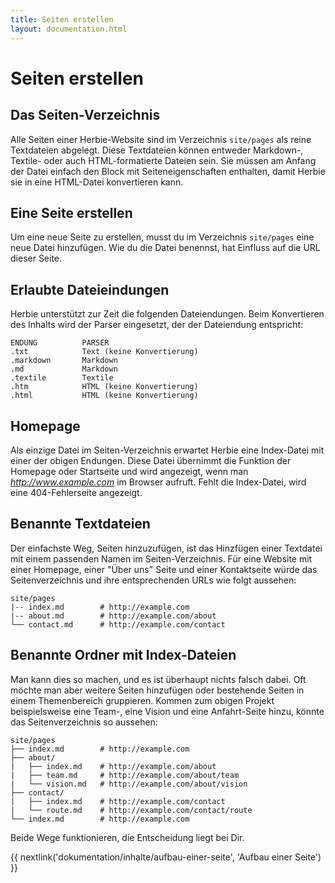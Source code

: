 ```yaml
---
title: Seiten erstellen
layout: documentation.html
---
```


# Seiten erstellen

## Das Seiten-Verzeichnis

Alle Seiten einer Herbie-Website sind im Verzeichnis `site/pages` als reine
Textdateien abgelegt. Diese Textdateien können entweder Markdown-, Textile- oder
auch HTML-formatierte Dateien sein. Sie müssen am Anfang der Datei einfach den
Block mit Seiteneigenschaften enthalten, damit Herbie sie in eine HTML-Datei
konvertieren kann.


## Eine Seite erstellen

Um eine neue Seite zu erstellen, musst du im Verzeichnis `site/pages` eine neue
Datei hinzufügen. Wie du die Datei benennst, hat Einfluss auf die URL dieser
Seite.

## Erlaubte Dateieindungen

Herbie unterstützt zur Zeit die folgenden Dateiendungen. Beim Konvertieren des
Inhalts wird der Parser eingesetzt, der der Dateiendung entspricht:

    ENDUNG          PARSER
    .txt            Text (keine Konvertierung)
    .markdown       Markdown
    .md             Markdown
    .textile        Textile
    .htm            HTML (keine Konvertierung)
    .html           HTML (keine Konvertierung)


## Homepage

Als einzige Datei im Seiten-Verzeichnis erwartet Herbie eine Index-Datei mit
einer der obigen Endungen. Diese Datei übernimmt die Funktion der Homepage oder
Startseite und wird angezeigt, wenn man *http://www.example.com* im Browser
aufruft. Fehlt die Index-Datei, wird eine 404-Fehlerseite angezeigt.


## Benannte Textdateien

Der einfachste Weg, Seiten hinzuzufügen, ist das Hinzfügen einer Textdatei mit
einem passenden Namen im Seiten-Verzeichnis. Für eine Website mit einer
Homepage, einer "Über uns" Seite und einer Kontaktseite würde das
Seitenverzeichnis und ihre entsprechenden URLs wie folgt aussehen:

    site/pages
    |-- index.md        # http://example.com
    |-- about.md        # http://example.com/about
    └── contact.md      # http://example.com/contact


## Benannte Ordner mit Index-Dateien

Man kann dies so machen, und es ist überhaupt nichts falsch dabei. Oft möchte
man aber weitere Seiten hinzufügen oder bestehende Seiten in einem Themenbereich
gruppieren. Kommen zum obigen Projekt beispielsweise eine Team-, eine Vision und
eine Anfahrt-Seite hinzu, könnte das Seitenverzeichnis so aussehen:

    site/pages
    ├── index.md        # http://example.com
    ├── about/
    |   ├── index.md    # http://example.com/about
    |   ├── team.md     # http://example.com/about/team
    |   └── vision.md   # http://example.com/about/vision
    ├── contact/
    |   ├── index.md    # http://example.com/contact
    |   └── route.md    # http://example.com/contact/route
    └── index.md        # http://example.com


Beide Wege funktionieren, die Entscheidung liegt bei Dir.


{{ nextlink('dokumentation/inhalte/aufbau-einer-seite', 'Aufbau einer Seite') }}
